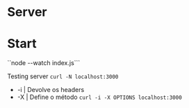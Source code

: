 # Server

# Start
``node --watch index.js```

Testing server
```curl -N localhost:3000```

- -i | Devolve os headers
- -X | Define o método
```curl -i -X OPTIONS localhost:3000```